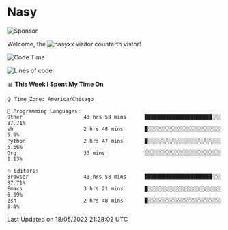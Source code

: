 # Nasy

<!--
<p align="center">
<img height="200" src="https://github-readme-stats.vercel.app/api?username=nasyxx&count_private=true&show_icons=true&theme=dracula&include_all_commits=true"/>
<img height="200" src="https://github-readme-stats.vercel.app/api/top-langs/?username=nasyxx&theme=dracula&hide=html,jupyter+notebook&count_private=true&show_icons=true"/>
</p>

  
----------------
-->

![Sponsor](https://img.shields.io/static/v1.svg?label=Sponsor&message=%E2%9D%A4&logo=GitHub&style=flat&color=pink)
 
Welcome, the ![nasyxx visitor counter](https://count.getloli.com/get/@nasyxx?theme=rule34)th vistor!
 
<!--START_SECTION:waka-->
![Code Time](http://img.shields.io/badge/Code%20Time-2%2C396%20hrs%2019%20mins-blue)

![Lines of code](https://img.shields.io/badge/From%20Hello%20World%20I%27ve%20Written-5%20Million%20lines%20of%20code-blue)

📊 **This Week I Spent My Time On** 

```text
⌚︎ Time Zone: America/Chicago

💬 Programming Languages: 
Other                    43 hrs 58 mins      ██████████████████████░░░   87.71% 
sh                       2 hrs 48 mins       █░░░░░░░░░░░░░░░░░░░░░░░░   5.6% 
Python                   2 hrs 47 mins       █░░░░░░░░░░░░░░░░░░░░░░░░   5.56% 
Org                      33 mins             ░░░░░░░░░░░░░░░░░░░░░░░░░   1.13%

🔥 Editors: 
Browser                  43 hrs 58 mins      ██████████████████████░░░   87.71% 
Emacs                    3 hrs 21 mins       █░░░░░░░░░░░░░░░░░░░░░░░░   6.69% 
Zsh                      2 hrs 48 mins       █░░░░░░░░░░░░░░░░░░░░░░░░   5.6%

```


 Last Updated on 18/05/2022 21:28:02 UTC
<!--END_SECTION:waka-->

<!-- ![visitors](https://visitor-badge.laobi.icu/badge?page_id=nasyxx.nasyxx) -->
